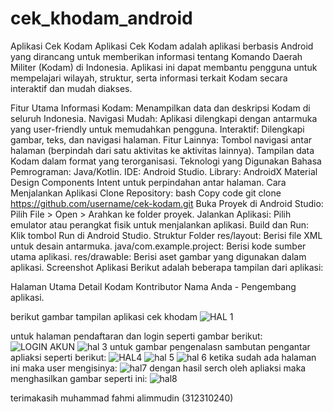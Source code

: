 # cek_khodam_android

Aplikasi Cek Kodam
Aplikasi Cek Kodam adalah aplikasi berbasis Android yang dirancang untuk memberikan informasi tentang Komando Daerah Militer (Kodam) di Indonesia. Aplikasi ini dapat membantu pengguna untuk mempelajari wilayah, struktur, serta informasi terkait Kodam secara interaktif dan mudah diakses.

Fitur Utama
Informasi Kodam: Menampilkan data dan deskripsi Kodam di seluruh Indonesia.
Navigasi Mudah: Aplikasi dilengkapi dengan antarmuka yang user-friendly untuk memudahkan pengguna.
Interaktif: Dilengkapi gambar, teks, dan navigasi halaman.
Fitur Lainnya:
Tombol navigasi antar halaman (berpindah dari satu aktivitas ke aktivitas lainnya).
Tampilan data Kodam dalam format yang terorganisasi.
Teknologi yang Digunakan
Bahasa Pemrograman: Java/Kotlin.
IDE: Android Studio.
Library:
AndroidX
Material Design Components
Intent untuk perpindahan antar halaman.
Cara Menjalankan Aplikasi
Clone Repository:
bash
Copy code
git clone https://github.com/username/cek-kodam.git
Buka Proyek di Android Studio:
Pilih File > Open > Arahkan ke folder proyek.
Jalankan Aplikasi:
Pilih emulator atau perangkat fisik untuk menjalankan aplikasi.
Build dan Run:
Klik tombol Run di Android Studio.
Struktur Folder
res/layout: Berisi file XML untuk desain antarmuka.
java/com.example.project: Berisi kode sumber utama aplikasi.
res/drawable: Berisi aset gambar yang digunakan dalam aplikasi.
Screenshot Aplikasi
Berikut adalah beberapa tampilan dari aplikasi:

Halaman Utama Detail Kodam
Kontributor
Nama Anda - Pengembang aplikasi.

berikut gambar tampilan aplikasi cek khodam
![HAL 1](https://github.com/user-attachments/assets/36cf080b-4f51-42d4-beb0-9de8ff1d554c)

untuk halaman pendaftaran dan login seperti gambar berikut:
![LOGIN AKUN](https://github.com/user-attachments/assets/ed1b0f6e-7e61-4420-baa1-005c6294e9cf)
![hal 3](https://github.com/user-attachments/assets/a4aa8333-b11f-4a59-aeae-05f16dfe623b)
untuk gambar pengenalasn sambutan pengantar apliaksi seperti berikut:
![HAL4](https://github.com/user-attachments/assets/29ee91d9-6ce1-4180-8be6-334f31e62c29)
![hal 5](https://github.com/user-attachments/assets/89301274-9100-4420-97a3-4df916257187)
![hal 6](https://github.com/user-attachments/assets/eace5841-ca80-4b58-b350-d0e77c43c3b2)
ketika sudah ada halaman ini maka user mengisinya:
![hal7](https://github.com/user-attachments/assets/9fdf4eb7-2829-4ffd-b415-4aff3bd3c1be)
dengan hasil serch oleh apliaksi maka menghasilkan gambar seperti ini:
![hal8](https://github.com/user-attachments/assets/09602876-d7c2-4fe2-ac27-3f09d10f079a)

terimakasih
muhammad fahmi alimmudin (312310240)
